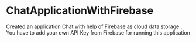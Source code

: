 # ChatApplicationWithFirebase

Created an application Chat with help of Firebase as cloud data storage . You have to add your own API Key from Firebase for running this application

